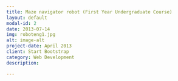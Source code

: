```yaml
---
title: Maze navigator robot (First Year Undergraduate Course)
layout: default
modal-id: 2
date: 2013-07-14
img: roboteng1.jpg
alt: image-alt
project-date: April 2013
client: Start Bootstrap
category: Web Development
description: 

---
```

